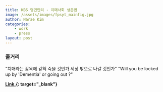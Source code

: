 ```yaml
---
title: KBS 명견만리 - 치매사회 생존법
image: /assets/images/fpsyt_mainfig.jpg
author: Narae Kim
categories: 
    - work
    - press
layout: post
---
```


<object type="text/html" width="100%" height="500" data="//www.youtube.com/embed/UA9jS7HRp1U">
</object>

### 줄거리

"치매라는 감옥에 갇혀 죽을 것인가 세상 밖으로 나갈 것인가"
"Will you be locked up by 'Dementia' or going out ?"

**[Link.](https://www.youtube.com/watch?v=UA9jS7HRp1U){: target="_blank"}** 


